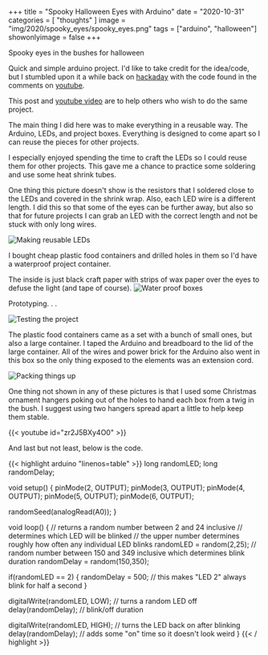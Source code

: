 +++
title = "Spooky Halloween Eyes with Arduino"
date = "2020-10-31"
categories = [ "thoughts" ]
image = "img/2020/spooky_eyes/spooky_eyes.png"
tags = ["arduino", "halloween"]
showonlyimage = false
+++

Spooky eyes in the bushes for halloween
<!--more-->

Quick and simple arduino project. I'd like to take credit for the idea/code, but I stumbled upon it a while back on [hackaday](https://hackaday.com/2018/10/28/easy-blinking-led-eyes-for-halloween/) with the code found in the comments on [youtube](https://www.youtube.com/watch?v=nbWs9cv3cqM).

This post and [youtube video](https://youtu.be/zr2J5BXy4O0) are to help others who wish to do the same project.

The main thing I did here was to make everything in a reusable way. The Arduino, LEDs, and project boxes. Everything is designed to come apart so I can reuse the pieces for other projects.

I especially enjoyed spending the time to craft the LEDs so I could reuse them for other projects. This gave me a chance to practice some soldering and use some heat shrink tubes.

One thing this picture doesn't show is the resistors that I soldered close to the LEDs and covered in the shrink wrap. Also, each LED wire is a different length. I did this so that some of the eyes can be further away, but also so that for future projects I can grab an LED with the correct length and not be stuck with only long wires.

![Making reusable LEDs](/img/2020/spooky_eyes/headers_and_heat_wrap.jpeg)

I bought cheap plastic food containers and drilled holes in them so I'd have a waterproof project container.

The inside is just black craft paper with strips of wax paper over the eyes to defuse the light (and tape of course).
![Water proof boxes](/img/2020/spooky_eyes/boxes.jpeg)

Prototyping. . .

![Testing the project](/img/2020/spooky_eyes/testing.jpeg)

The plastic food containers came as a set with a bunch of small ones, but also a large container. I taped the Arduino and breadboard to the lid of the large container. All of the wires and power brick for the Arduino also went in this box so the only thing exposed to the elements was an extension cord.

![Packing things up](/img/2020/spooky_eyes/packaging.jpeg)

One thing not shown in any of these pictures is that I used some Christmas ornament hangers poking out of the holes to hand each box from a twig in the bush. I suggest using two hangers spread apart a little to help keep them stable.

{{< youtube id="zr2J5BXy4O0" >}}

And last but not least, below is the code.

{{< highlight arduino "linenos=table" >}}
long randomLED;
long randomDelay;
 
void setup() {
  pinMode(2, OUTPUT);
  pinMode(3, OUTPUT);
  pinMode(4, OUTPUT);
  pinMode(5, OUTPUT);
  pinMode(6, OUTPUT);
      
  randomSeed(analogRead(A0)); 
}
 
void loop() {
  // returns a random number between 2 and 24 inclusive
  // determines which LED will be blinked
  // the upper number determines roughly how often any individual LED blinks
  randomLED = random(2,25);
  // random number between 150 and 349 inclusive which determines blink duration
  randomDelay = random(150,350);
  
  if(randomLED == 2) {
    randomDelay = 500; // this makes "LED 2" always blink for half a second
  }
    
  digitalWrite(randomLED, LOW); // turns a random LED off
  delay(randomDelay); // blink/off duration

  digitalWrite(randomLED, HIGH); // turns the LED back on after blinking
  delay(randomDelay); // adds some "on" time so it doesn't look weird
}
{{< / highlight >}}
